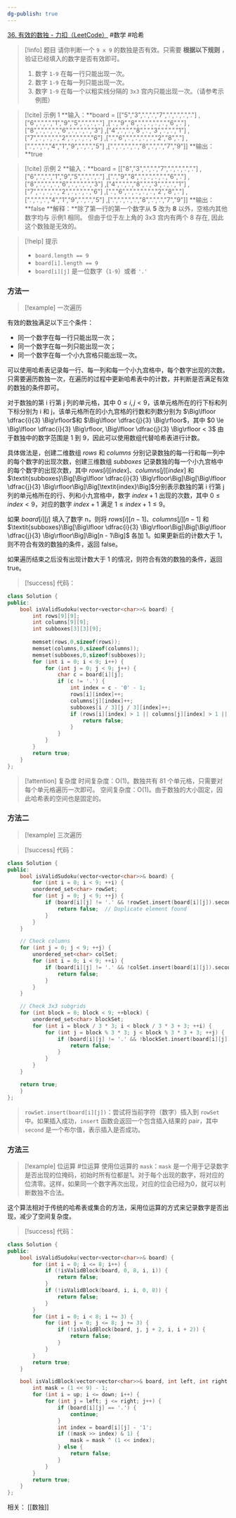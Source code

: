 ```yaml
---
dg-publish: true
---
```

[36. 有效的数独 - 力扣（LeetCode）](https://leetcode.cn/problems/valid-sudoku/description/)
#数学 #哈希 
> [!info] 题目
> 请你判断一个 `9 x 9` 的数独是否有效。只需要 **根据以下规则** ，验证已经填入的数字是否有效即可。
> 1. 数字 `1-9` 在每一行只能出现一次。
> 2. 数字 `1-9` 在每一列只能出现一次。
> 3. 数字 `1-9` 在每一个以粗实线分隔的 `3x3` 宫内只能出现一次。（请参考示例图）

> [!cite] 示例 1
> **输入：**board = 
[["5","3",".",".","7",".",".",".","."]
,["6",".",".","1","9","5",".",".","."]
,[".","9","8",".",".",".",".","6","."]
,["8",".",".",".","6",".",".",".","3"]
,["4",".",".","8",".","3",".",".","1"]
,["7",".",".",".","2",".",".",".","6"]
,[".","6",".",".",".",".","2","8","."]
,[".",".",".","4","1","9",".",".","5"]
,[".",".",".",".","8",".",".","7","9"]]
**输出：**true

> [!cite] 示例 2
> **输入：**board = 
[["8","3",".",".","7",".",".",".","."]
,["6",".",".","1","9","5",".",".","."]
,[".","9","8",".",".",".",".","6","."]
,["8",".",".",".","6",".",".",".","3"]
,["4",".",".","8",".","3",".",".","1"]
,["7",".",".",".","2",".",".",".","6"]
,[".","6",".",".",".",".","2","8","."]
,[".",".",".","4","1","9",".",".","5"]
,[".",".",".",".","8",".",".","7","9"]]
**输出：**false
**解释：**除了第一行的第一个数字从 **5** 改为 **8** 以外，空格内其他数字均与 示例1 相同。 但由于位于左上角的 3x3 宫内有两个 8 存在, 因此这个数独是无效的。

> [!help] 提示
> - `board.length == 9`
> - `board[i].length == 9`
> - `board[i][j]` 是一位数字（`1-9`）或者 `'.'`

### 方法一
> [!example] 一次遍历

有效的数独满足以下三个条件：
- 同一个数字在每一行只能出现一次；
- 同一个数字在每一列只能出现一次；
- 同一个数字在每一个小九宫格只能出现一次。

可以使用哈希表记录每一行、每一列和每一个小九宫格中，每个数字出现的次数。只需要遍历数独一次，在遍历的过程中更新哈希表中的计数，并判断是否满足有效的数独的条件即可。

对于数独的第 i 行第 j 列的单元格，其中 $0 \le i, j < 9$，该单元格所在的行下标和列下标分别为 i 和 j，该单元格所在的小九宫格的行数和列数分别为 $\Big\lfloor \dfrac{i}{3} \Big\rfloor$和 $\Big\lfloor \dfrac{j}{3} \Big\rfloor$，其中 $0 \le \Big\lfloor \dfrac{i}{3} \Big\rfloor, \Big\lfloor \dfrac{j}{3} \Big\rfloor < 3$
由于数独中的数字范围是 1 到 9，因此可以使用数组代替哈希表进行计数。

具体做法是，创建二维数组 $\textit{rows}$ 和 $\textit{columns}$ 分别记录数独的每一行和每一列中的每个数字的出现次数，创建三维数组 $\textit{subboxes}$ 记录数独的每一个小九宫格中的每个数字的出现次数，其中 $\textit{rows}[i][\textit{index}]$、$\textit{columns}[j][\textit{index}]$ 和 $\textit{subboxes}\Big[\Big\lfloor \dfrac{i}{3} \Big\rfloor\Big]\Big[\Big\lfloor \dfrac{j}{3} \Big\rfloor\Big]\Big[\textit{index}\Big]$分别表示数独的第 i 行第 j 列的单元格所在的行、列和小九宫格中，数字 $\textit{index} + 1$ 出现的次数，其中 $0 \le \textit{index} < 9$，对应的数字 $\textit{index} + 1$ 满足 $1 \le \textit{index} + 1 \le 9$。

如果 $\textit{board}[i][j]$ 填入了数字 n，则将 $\textit{rows}[i][n - 1]$、$\textit{columns}[j][n - 1]$ 和 $\textit{subboxes}\Big[\Big\lfloor \dfrac{i}{3} \Big\rfloor\Big]\Big[\Big\lfloor \dfrac{j}{3} \Big\rfloor\Big]\Big[n - 1\Big]$ 各加 1。如果更新后的计数大于 1，则不符合有效的数独的条件，返回 $\text{false}$。

如果遍历结束之后没有出现计数大于 1 的情况，则符合有效的数独的条件，返回 $\text{true}$。

> [!success] 代码：
```cpp
class Solution {
public:
    bool isValidSudoku(vector<vector<char>>& board) {
        int rows[9][9];
        int columns[9][9];
        int subboxes[3][3][9];
        
        memset(rows,0,sizeof(rows));
        memset(columns,0,sizeof(columns));
        memset(subboxes,0,sizeof(subboxes));
        for (int i = 0; i < 9; i++) {
            for (int j = 0; j < 9; j++) {
                char c = board[i][j];
                if (c != '.') {
                    int index = c - '0' - 1;
                    rows[i][index]++;
                    columns[j][index]++;
                    subboxes[i / 3][j / 3][index]++;
                    if (rows[i][index] > 1 || columns[j][index] > 1 || subboxes[i / 3][j / 3][index] > 1) {
                        return false;
                    }
                }
            }
        }
        return true;
    }
};
```
> [!attention] 复杂度
> 时间复杂度：O(1)。数独共有 81 个单元格，只需要对每个单元格遍历一次即可。
> 空间复杂度：O(1)。由于数独的大小固定，因此哈希表的空间也是固定的。

### 方法二
> [!example] 三次遍历

> [!success] 代码：
```cpp
class Solution {
public:
    bool isValidSudoku(vector<vector<char>>& board) {
        for (int i = 0; i < 9; ++i) {
        unordered_set<char> rowSet;
        for (int j = 0; j < 9; ++j) {
            if (board[i][j] != '.' && !rowSet.insert(board[i][j]).second) {
                return false;  // Duplicate element found
            }
        }
    }

    // Check columns
    for (int j = 0; j < 9; ++j) {
        unordered_set<char> colSet;
        for (int i = 0; i < 9; ++i) {
            if (board[i][j] != '.' && !colSet.insert(board[i][j]).second) {
                return false;  
            }
        }
    }

    // Check 3x3 subgrids
    for (int block = 0; block < 9; ++block) {
        unordered_set<char> blockSet;
        for (int i = block / 3 * 3; i < block / 3 * 3 + 3; ++i) {
            for (int j = block % 3 * 3; j < block % 3 * 3 + 3; ++j) {
                if (board[i][j] != '.' && !blockSet.insert(board[i][j]).second) {
                    return false;  
                }
            }
        }
    }

    return true;
    }
};
```
> `rowSet.insert(board[i][j])`：尝试将当前字符（数字）插入到 `rowSet` 中。如果插入成功，`insert` 函数会返回一个包含插入结果的 pair，其中 `second` 是一个布尔值，表示插入是否成功。

### 方法三
> [!example] 位运算
#位运算 
使用位运算的 `mask`：`mask` 是一个用于记录数字是否出现的位掩码，初始时所有位都是1。对于每个出现的数字，将对应的位清零。这样，如果同一个数字再次出现，对应的位会已经为0，就可以判断数独不合法。

这个算法相对于传统的哈希表或集合的方法，采用位运算的方式来记录数字是否出现，减少了空间复杂度。

> [!success] 代码：
```cpp
class Solution {
public:
    bool isValidSudoku(vector<vector<char>>& board) {
        for (int i = 0; i <= 8; i++) {
            if (!isValidBlock(board, 0, 8, i, i)) {
                return false;
            }
            if (!isValidBlock(board, i, i, 0, 8)) {
                return false;
            }
        }
        for (int i = 0; i < 8; i += 3) {
            for (int j = 0; j <= 8; j += 3) {
                if (!isValidBlock(board, j, j + 2, i, i + 2)) {
                    return false;
                }
            }
        }
        return true;
    }

    bool isValidBlock(vector<vector<char>>& board, int left, int right, int up, int down) {
        int mask = (1 << 9) - 1;
        for (int i = up; i <= down; i++) {
            for (int j = left; j <= right; j++) {
                if (board[i][j] == '.') {
                    continue;
                }
                int index = board[i][j] - '1';
                if ((mask >> index) & 1) {
                    mask = mask ^ (1 << index);
                } else {
                    return false;
                }
            }
        }
        return true;
    }
};
```



相关：
[[数独]]